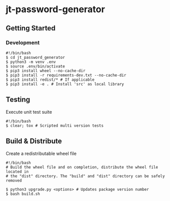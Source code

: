 # jt-password-generator

## Getting Started

### Development

```shell
#!/bin/bash
$ cd jt_password_generator
$ python3 -m venv .env
$ source .env/bin/activate
$ pip3 install wheel --no-cache-dir
$ pip3 install -r requirements-dev.txt --no-cache-dir
$ pip3 install redist/* # If applicable
$ pip3 install -e . # Install 'src' as local library

```

## Testing

Execute unit test suite

```shell
#!/bin/bash
$ clear; tox # Scripted multi version tests

```

## Build & Distribute

Create a redistributable wheel file

```shell
#!/bin/bash
# Build the wheel file and on completion, distribute the wheel file located in
# the "dist" directory. The "build" and "dist" directory can be safely removed

$ python3 upgrade.py <options> # Updates package version number
$ bash build.sh

```
